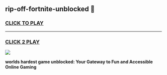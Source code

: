 
## rip-off-fortnite-unblocked 👋
<h3>
<a href="https://premium.freeplayer.one?title=rip-off-fortnite-unblocked&ref=14F">CLICK TO PLAY</a></h3>
<hr>

<h3>
<a href="https://premium.freeplayer.one?title=rip-off-fortnite-unblocked&ref=14F">CLICK 2 PLAY</a>
  
</h3>

<a href="https://premium.freeplayer.one?title=rip-off-fortnite-unblocked&ref=12F/"><img src="https://clearcache.store/games.png"></a>


**worlds hardest game unblocked: Your Gateway to Fun and Accessible Online Gaming**

